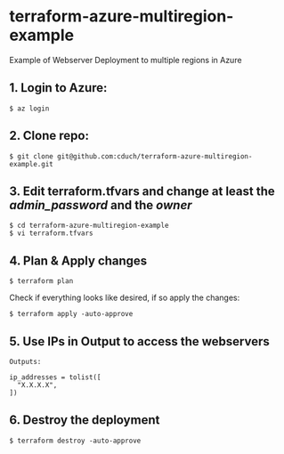 # terraform-azure-multiregion-example

Example of Webserver Deployment to multiple regions in Azure

## 1. Login to Azure:

```
$ az login
```

## 2. Clone repo:

```
$ git clone git@github.com:cduch/terraform-azure-multiregion-example.git
```

## 3. Edit terraform.tfvars and change at least the _admin_password_ and the _owner_

```
$ cd terraform-azure-multiregion-example
$ vi terraform.tfvars
```
## 4. Plan & Apply changes

```
$ terraform plan
```

Check if everything looks like desired, if so apply the changes:

```
$ terraform apply -auto-approve
```

## 5. Use IPs in Output to access the webservers

```
Outputs:

ip_addresses = tolist([
  "X.X.X.X",
])

```

## 6. Destroy the deployment

```
$ terraform destroy -auto-approve
```
